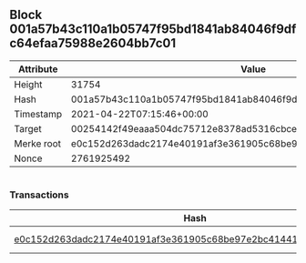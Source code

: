## Block 001a57b43c110a1b05747f95bd1841ab84046f9dfc64efaa75988e2604bb7c01

Attribute | Value
--- | ---
Height | 31754
Hash | 001a57b43c110a1b05747f95bd1841ab84046f9dfc64efaa75988e2604bb7c01
Timestamp | 2021-04-22T07:15:46+00:00
Target | 00254142f49eaaa504dc75712e8378ad5316cbcead634704b3734b6271167cc4
Merke root | e0c152d263dadc2174e40191af3e361905c68be97e2bc4144166d75e96f56bc2
Nonce | 2761925492

```

```

### Transactions

Hash | Amount
--- | ---
[e0c152d263dadc2174e40191af3e361905c68be97e2bc4144166d75e96f56bc2](e0c152d263dadc2174e40191af3e361905c68be97e2bc4144166d75e96f56bc2.md) | 10.00000000 SKEPTI 
